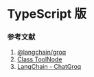 # TypeScript 版

### 参考文献

1. [@langchain/groq](https://www.npmjs.com/package/@langchain/groq)
2. [Class ToolNode<T>](https://langchain-ai.github.io/langgraphjs/reference/classes/langgraph_prebuilt.ToolNode.html)
3. [LangChain - ChatGroq](https://js.langchain.com/docs/integrations/chat/groq/)
